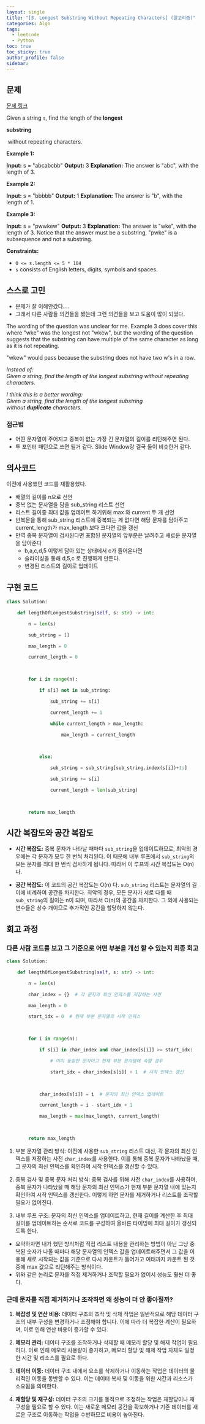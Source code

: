 ```yaml
---
layout: single
title: "[3. Longest Substring Without Repeating Characters] (알고리즘)"
categories: Algo
tags:
  - leetcode
  - Python
toc: true
toc_sticky: true
author_profile: false
sidebar:
---
```


## 문제

[문제 링크](https://leetcode.com/problems/longest-substring-without-repeating-characters/?envType=study-plan-v2&envId=top-interview-150)

Given a string `s`, find the length of the **longest** 

**substring**

 without repeating characters.

**Example 1:**

**Input:** s = "abcabcbb"
**Output:** 3
**Explanation:** The answer is "abc", with the length of 3.

**Example 2:**

**Input:** s = "bbbbb"
**Output:** 1
**Explanation:** The answer is "b", with the length of 1.

**Example 3:**

**Input:** s = "pwwkew"
**Output:** 3
**Explanation:** The answer is "wke", with the length of 3.
Notice that the answer must be a substring, "pwke" is a subsequence and not a substring.

**Constraints:**

- `0 <= s.length <= 5 * 104`
- `s` consists of English letters, digits, symbols and spaces.

## 스스로 고민

- 문제가 잘 이해안갔다....
- 그래서 다른 사람들 의견들을 봤는데 그런 의견들을 보고 도움이 많이 되었다.

The wording of the question was unclear for me. Example 3 does cover this where "wke" was the longest not "wkew", but the wording of the question suggests that the substring can have multiple of the same character as long as it is not repeating.

"wkew" would pass because the substring does not have two w's in a row.

_Instead of:  
Given a string, find the length of the longest substring without repeating characters._

_I think this is a better wording:  
Given a string, find the length of the longest substring without **duplicate** characters._

### 접근법

- 어떤 문자열이 주어지고 중복이 없는 가장 긴 문자열의 길이를 리턴해주면 된다.
- 투 포인터 패턴으로 쓰면 될거 같다.  Slide Window랑 결국 둘이 비슷한거 같다.

## 의사코드

이전에 사용했던 코드를 재활용했다.

- 배열의 길이를 n으로 선언
- 중복 없는 문자열을 담을 sub_string 리스트 선언
- 리스트 길이중 최대 값을 업데이트 하기위해 max 와 current 두 개 선언
- 반복문을 통해 sub_string 리스트에 중복되는 게 없다면 해당 문자를 담아주고 current_length가 max_length 보다 크다면 값을 갱신
- 만역 중복 문자열이 검사된다면 포함된 문자열의 앞부분은 날려주고 새로운 문자열을 담아준다
	- b,a,c,d,5 이렇게 담아 있는 상태에서 c가 들어온다면
	- 슬라이싱을 통해 d,5,c 로 진행하게 만든다.
	- 변경된 리스트의 길이로 업데이트

## 구현 코드

```python
class Solution:

    def lengthOfLongestSubstring(self, s: str) -> int:

        n = len(s)

        sub_string = []

        max_length = 0

        current_length = 0

  

        for i in range(n):

            if s[i] not in sub_string:

                sub_string += s[i]

                current_length += 1

                while current_length > max_length:

                    max_length = current_length

  

            else:

                sub_string = sub_string[sub_string.index(s[i])+1:]

                sub_string += s[i]

                current_length = len(sub_string)

  

        return max_length
```

## 시간 복잡도와 공간 복잡도

- **시간 복잡도:** 중복 문자가 나타날 때마다 `sub_string`을 업데이트하므로, 최악의 경우에는 각 문자가 모두 한 번씩 처리된다. 이 때문에 내부 루프에서 `sub_string`의 모든 문자를 최대 한 번씩 검사하게 됩니다. 따라서 이 루프의 시간 복잡도는 O(n) 다.

- **공간 복잡도:** 이 코드의 공간 복잡도는 O(n) 다. `sub_string` 리스트는 문자열의 길이에 비례하여 공간을 차지한다. 최악의 경우, 모든 문자가 서로 다를 때 `sub_string`의 길이는 n이 되며, 따라서 O(n)의 공간을 차지한다. 그 외에 사용되는 변수들은 상수 개이므로 추가적인 공간을 할당하지 않는다.

## 회고 과정

### 다른 사람 코드를 보고 그 기준으로 어떤 부분을 개선 할 수 있는지 최종 회고

```python
class Solution:

    def lengthOfLongestSubstring(self, s: str) -> int:

        n = len(s)

        char_index = {}  # 각 문자의 최신 인덱스를 저장하는 사전

        max_length = 0

        start_idx = 0  # 현재 부분 문자열의 시작 인덱스

  

        for i in range(n):

            if s[i] in char_index and char_index[s[i]] >= start_idx:

                # 이미 등장한 문자이고 현재 부분 문자열에 속할 경우

                start_idx = char_index[s[i]] + 1  # 시작 인덱스 갱신

  

            char_index[s[i]] = i  # 문자의 최신 인덱스 업데이트

            current_length = i - start_idx + 1

            max_length = max(max_length, current_length)

  

        return max_length
```

1. 부분 문자열 관리 방식: 이전에 사용한 `sub_string` 리스트 대신, 각 문자의 최신 인덱스를 저장하는 사전 `char_index`를 사용한다. 이를 통해 중복 문자가 나타났을 때, 그 문자의 최신 인덱스를 확인하여 시작 인덱스를 갱신할 수 있다.
    
2. 중복 검사 및 중복 문자 처리 방식: 중복 검사를 위해 사전 `char_index`를 사용하며, 중복 문자가 나타났을 때 해당 문자의 최신 인덱스가 현재 부분 문자열 내에 있는지 확인하여 시작 인덱스를 갱신한다. 이렇게 하면 문자를 제거하거나 리스트를 조작할 필요가 없어진다.
    
3. 내부 루프 구조: 문자의 최신 인덱스를 업데이트하고, 현재 길이를 계산한 후 최대 길이를 업데이트하는 순서로 코드를 구성하여 올바른 타이밍에 최대 길이가 갱신되도록 한다.
    
- 요약하자면 내가 했던 방식처럼 직접 리스트 내용을 관리하는 방법이 아닌 그냥 중복된 숫자가 나올 때마다 해당 문자열의 인덱스 값을 업데이트해주면서 그 값을 이용해 새로 시작되는 값을 기준으로 다시 카운트가 들어가고 여태까지 카운트 된 것 중에 max 값으로 리턴해주는 방식이다.
- 위와 같은 논리로 문자를 직접 제거하거나 조작할 필요가 없어서 성능도 훨씬 더 좋다.

### 근데 문자를 직접 제거하거나 조작하면 왜 성능이 더 안 좋아질까?

1. **복잡성 및 연산 비용:** 데이터 구조의 조작 및 삭제 작업은 일반적으로 해당 데이터 구조의 내부 구성을 변경하거나 조정해야 합니다. 이에 따라 더 복잡한 계산이 필요하며, 이로 인해 연산 비용이 증가할 수 있다.
    
2. **메모리 관리:** 데이터 구조를 조작하거나 삭제할 때 메모리 할당 및 해제 작업이 필요하다. 이로 인해 메모리 사용량이 증가하고, 메모리 할당 및 해제 작업 자체도 일정한 시간 및 리소스를 필요로 하다.
    
3. **데이터 이동:** 데이터 구조 내에서 요소를 삭제하거나 이동하는 작업은 데이터의 물리적인 이동을 동반할 수 있다. 이는 데이터 복사 및 이동을 위한 시간과 리소스가 소요됨을 의미한다.
    
4. **재할당 및 재구성:** 데이터 구조의 크기를 동적으로 조정하는 작업은 재할당이나 재구성을 필요로 할 수 있다. 이는 새로운 메모리 공간을 확보하거나 기존 데이터를 새로운 구조로 이동하는 작업을 수반하므로 비용이 높아진다.
